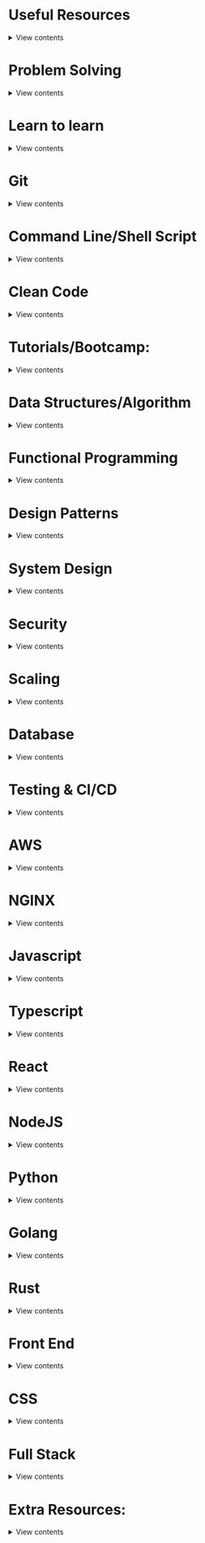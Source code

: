 # Useful Resources

<details>
<summary>View contents</summary>

- [Every Programmer Should Know](https://github.com/mtdvio/every-programmer-should-know) - `A collection of (mostly) technical things every software developer should know`
- [Eric Elliott](https://medium.com/@_ericelliott)
- [bangla-programming-resources](https://github.com/me-shaon/bangla-programming-resources)
- [coding-interview-university](https://github.com/jwasham/coding-interview-university) - `A complete computer science study plan to become a software engineer.`
- [Awesome](https://github.com/sindresorhus/awesome) - `Awesome lists about all kinds of interesting topics`
- [build-your-own-x](https://github.com/danistefanovic/build-your-own-x) - `Build your own (insert technology here)`
- [cheat.sh](https://github.com/chubin/cheat.sh) - `the only cheat sheet you need`
- [project-based-learning](https://github.com/tuvtran/project-based-learning) - `Curated list of project-based tutorials`
- [the-book-of-secret-knowledge](https://github.com/trimstray/the-book-of-secret-knowledge) - `A collection of inspiring lists, manuals, cheatsheets, blogs, hacks, one-liners, cli/web tools and more.`
- [computer-science](https://github.com/ossu/computer-science) - `Path to a free self-taught education in Computer Science!`
- [project-guidelines](https://github.com/elsewhencode/project-guidelines) - `A set of best practices for JavaScript projects`
- [3rs-of-software-architecture](https://github.com/ryanmcdermott/3rs-of-software-architecture) - `A guide on how to write readable, reusable, and refactorable software`
- [Engineering Practices](https://github.com/google/eng-practices) - `Google's Engineering Practices documentation`
- [How does the Internet work](https://www.youtube.com/watch?v=qEdv_pem-JM)

</details>

# Problem Solving

<details>
<summary>View contents</summary>

- [Progক্রিয়া](http://www.progkriya.org/gyan/)
- [Codewars](https://www.codewars.com/) - `Codewars: Achieve mastery through challenge`
- [HackerRank](https://www.hackerrank.com/) - `Learn problem solving and remote interview solution for hiring developers`
- [edabit](https://edabit.com/) - `Learn to code, interactively`
- [LeetCode Solutions](https://github.com/lessfish/leetcode) - `LeetCode solutions with JavaScript`
- [My FreeCodeCamp Code](https://github.com/Rafase282/My-FreeCodeCamp-Code)
- [LeetCodeAnimation](https://github.com/MisterBooo/LeetCodeAnimation) - `Demonstrate all the questions on LeetCode in the form of animation.`
- [leetcode solutions](https://github.com/azl397985856/leetcode) - `LeetCode Solutions: A Record of My Problem Solving Journey`

</details>

# Learn to learn

<details>
<summary>View contents</summary>
  
- [How To Effectively Learn As A Developer](https://programmingwithmosh.com/general/how-to-effectively-learn-as-a-developer)
- [Lessons Learned from My Journey as a Self-Taught Developer](https://www.freecodecamp.org/news/lessons-learned-from-my-journey-as-a-self-taught-developer)

</details>

# Git

<details>
<summary>View contents</summary>

- [learnGitBranching](https://github.com/pcottle/learnGitBranching) - `An interactive git visualization to challenge and educate!`
- [Github Best Practices](https://www.datree.io/resources/github-best-practices)
- [Getting started with Git](https://www.taniarascia.com/getting-started-with-git/)

</details>

# Command Line/Shell Script

<details>
<summary>View contents</summary>

- [the-art-of-command-line](https://github.com/jlevy/the-art-of-command-line) - `Master the command line, in one page`
- [Bash Script](https://linuxconfig.org/bash-scripting-tutorial-for-beginners)
- [How to create and use bash scripts](https://www.taniarascia.com/how-to-create-and-use-bash-scripts/)

</details>

# Clean Code

<details>
<summary>View contents</summary>

- [Clean Code Javascript](https://github.com/ryanmcdermott/clean-code-javascript)
- [Clean Code concepts adapted for TypeScript](https://github.com/labs42io/clean-code-typescript)

</details>

# Tutorials/Bootcamp:

<details>
<summary>View contents</summary>

- [The Recurse Center](https://www.recurse.com/) - `self-directed, community-driven educational retreat for programmers in New York City`
- [Scrimba](https://scrimba.com/) - `Learn to Code with Interactive Tutorials`
- [egghead.io](https://egghead.io/) - `Concise screencast video tutorials`
- [Awesome Uses](https://github.com/wesbos/awesome-uses) - `A list of /uses pages detailing developer setups, gear, software and configs`

</details>

# Data Structures/Algorithm

<details>
<summary>View contents</summary>

- [The Algorithms - Python](https://github.com/TheAlgorithms/Python) - `All Algorithms implemented in Python`
- [itsy-bitsy-data-structures](https://github.com/jamiebuilds/itsy-bitsy-data-structures) - `All the things you didn't know you wanted to know about data structures`
- [algorithms_and_data_structures](https://github.com/mandliya/algorithms_and_data_structures) - `180+ Algorithm & Data Structure Problems using C++`
- [javascript-algorithms](https://github.com/trekhleb/javascript-algorithms) - `Algorithms and data structures implemented in JavaScript with explanations and links to further readings`

</details>

# Functional Programming

<details>
<summary>View contents</summary>

- [Javascript and Functional Programming: An Introduction](https://hackernoon.com/javascript-and-functional-programming-an-introduction-286aa625e26d)
- [Composing Software: The Book](https://medium.com/javascript-scene/composing-software-the-book-f31c77fc3ddc)
- [Master the JavaScript Interview: What is Functional Programming?](https://medium.com/javascript-scene/master-the-javascript-interview-what-is-functional-programming-7f218c68b3a0)
- [An introduction to functional programming](https://codewords.recurse.com/issues/one/an-introduction-to-functional-programming)
- [Functional Programming in Javascript: How and Why](https://blog.bitsrc.io/functional-programming-in-javascript-how-and-why-94e7a97343b)
- [Functional JavaScript: Function Composition For Every Day Use](https://hackernoon.com/javascript-functional-composition-for-every-day-use-22421ef65a10)
- [An introduction to functional programming in JavaScript](https://opensource.com/article/17/6/functional-javascript)
* [The Rise and Fall and Rise of Functional Programming](https://medium.com/javascript-scene/the-rise-and-fall-and-rise-of-functional-programming-composable-software-c2d91b424c8c)
* [Why Learn Functional Programming in JavaScript?](https://medium.com/javascript-scene/why-learn-functional-programming-in-javascript-composing-software-ea13afc7a257)
* [A Functional Programmer’s Introduction to JavaScript](https://medium.com/javascript-scene/a-functional-programmers-introduction-to-javascript-composing-software-d670d14ede30)
* [Higher Order Functions](https://medium.com/javascript-scene/higher-order-functions-composing-software-5365cf2cbe99)
* [Reduce](https://medium.com/javascript-scene/reduce-composing-software-fe22f0c39a1d)
* [Functors & Categories](https://medium.com/javascript-scene/functors-categories-61e031bac53f)
* [Composing Software: An Introduction](https://medium.com/javascript-scene/composing-software-an-introduction-27b72500d6ea)
* [Functional Mixins](https://medium.com/javascript-scene/functional-mixins-composing-software-ffb66d5e731c)
* [JavaScript Factory Functions with ES6+](https://medium.com/javascript-scene/javascript-factory-functions-with-es6-4d224591a8b1)
* [Why Composition is Harder with Classes](https://medium.com/javascript-scene/why-composition-is-harder-with-classes-c3e627dcd0aa)
* [Composable Datatypes with Functions](https://medium.com/javascript-scene/composable-datatypes-with-functions-aec72db3b093)
* [JavaScript Monads Made Simple](https://medium.com/javascript-scene/javascript-monads-made-simple-7856be57bfe8)
* [Mocking is a Code Smell](https://medium.com/javascript-scene/mocking-is-a-code-smell-944a70c90a6a)
* [The Hidden Treasures of Object Composition](https://medium.com/javascript-scene/the-hidden-treasures-of-object-composition-60cd89480381)
* [Nested Ternaries are Great](https://medium.com/javascript-scene/nested-ternaries-are-great-361bddd0f340)
* [Abstraction & Composition](https://medium.com/javascript-scene/abstraction-composition-cb2849d5bdd6)
* [The Forgotten History of OOP](https://medium.com/javascript-scene/the-forgotten-history-of-oop-88d71b9b2d9f)
* [Curry and Function Composition](https://medium.com/javascript-scene/curry-and-function-composition-2c208d774983)
* [Transducers: Efficient Data Processing Pipelines in JavaScript](https://medium.com/javascript-scene/transducers-efficient-data-processing-pipelines-in-javascript-7985330fe73d)
* [Lenses](https://medium.com/javascript-scene/lenses-b85976cb0534)
* [The Dao of Immutability](https://medium.com/javascript-scene/the-dao-of-immutability-9f91a70c88cd)
* [What is a Pure Function?](https://medium.com/javascript-scene/master-the-javascript-interview-what-is-a-pure-function-d1c076bec976)
* [What is Function Composition?](https://medium.com/javascript-scene/master-the-javascript-interview-what-is-function-composition-20dfb109a1a0)
* [What is Functional Programming?](https://medium.com/javascript-scene/master-the-javascript-interview-what-is-functional-programming-7f218c68b3a0)
* [Elements of JavaScript Style](https://medium.com/javascript-scene/elements-of-javascript-style-caa8821cb99f)

</details>

# Design Patterns

<details>
<summary>View contents</summary>

- [awesome-design-patterns](https://github.com/DovAmir/awesome-design-patterns)
- [Design pattern implementations in TypeScript](https://github.com/torokmark/design_patterns_in_typescript)
- [essential-js-design-patterns](https://github.com/addyosmani/essential-js-design-patterns) - `Repo for my 'Learning JavaScript Design Patterns' book`
- [design-patterns-for-humans](https://github.com/kamranahmedse/design-patterns-for-humans) - `An ultra-simplified explanation to design patterns`
- [refactoring-guru-design-patterns](https://refactoring.guru/design-patterns)

</details>

# System Design

<details>
<summary>View contents</summary>

- [System Design Cheatsheet](https://gist.github.com/vasanthk/485d1c25737e8e72759f)
- [system-design-primer](https://github.com/donnemartin/system-design-primer) - `Learn how to design large-scale systems. Prep for the system design interview. Includes Anki flashcards.`
- [System Design](https://github.com/DreamOfTheRedChamber/system-design) - `Preparing for system design interview questions`

</details>

# Security

<details>
<summary>View contents</summary>

- [How-To-Secure-A-Linux-Server](https://github.com/imthenachoman/How-To-Secure-A-Linux-Server) - `An evolving how-to guide for securing a Linux server.`
- [Awesome Cryptography](https://github.com/sobolevn/awesome-cryptography) - `A curated list of cryptography resources and links`
- [Practical-Cryptography-for-Developers-Book](https://github.com/nakov/Practical-Cryptography-for-Developers-Book) - `Practical Cryptography for Developers: Hashes, MAC, Key Derivation, DHKE, Symmetric and Asymmetric Ciphers, Public Key Cryptosystems, RSA, Elliptic Curves, ECC, secp256k1, ECDH, ECIES, Digital Signatures, ECDSA, EdDSA`
- [Hacker Laws](https://github.com/dwmkerr/hacker-laws) - `Laws, Theories, Principles and Patterns that developers will find useful`
- [Awesome Hacking Resources](https://github.com/vitalysim/Awesome-Hacking-Resources) - `A collection of hacking / penetration testing resources to make you better!`
- [Understanding CSRF](https://github.com/pillarjs/understanding-csrf)

</details>

# Scaling

<details>
<summary>View contents</summary>

- [Scaling to 100k Users](https://alexpareto.com/scalability/systems/2020/02/03/scaling-100k.html)

</details>

# Database

<details>
<summary>View contents</summary>

- [Postgres At a glance](https://github.com/foyez/postgres)
- [quick-SQL-cheatsheet](https://github.com/enochtangg/quick-SQL-cheatsheet) - `A quick reminder of all SQL queries and examples on how to use them.`
- [Awesome Database Learning](https://github.com/pingcap/awesome-database-learning)

</details>

# Testing & CI/CD

<details>
<summary>View contents</summary>

- [Continuous Integration with CircleCI and NodeJS](https://medium.com/me)shstudio/continuous-integration-with-circleci-and-nodejs-44c3cf0074a0)
- [Fullstack CI/CD](https://fullstackopen.com/en/part11)

</details>

# AWS

<details>
<summary>View contents</summary>

- [Open Guide AWS](https://github.com/open-guides/og-aws) - `Amazon Web Services — a practical guide`

</details>

# NGINX

<details>
<summary>View contents</summary>

- [nginx-admins-handbook](https://github.com/trimstray/nginx-admins-handbook) - `How to improve NGINX performance, security, and other important things.`

</details>

# Javascript

<details>
<summary>View contents</summary>

- [javascript.info](https://javascript.info) - `The Modern JavaScript Tutorial`
- [You don't know JS](https://github.com/getify/You-Dont-Know-JS)
- [33 concepts every JavaScript developer should know](https://github.com/leonardomso/33-js-concepts)
- [js-unit-testing-guide](https://github.com/mawrkus/js-unit-testing-guide)
- [javascript-questions](https://github.com/lydiahallie/javascript-questions) - `A long list of (advanced) JavaScript questions, and their explanations`
- [5 tricky JavaScript problems to check before your next interview (Part 1)](https://medium.com/javascript-in-plain-english/5-tricky-javascript-problems-to-check-before-your-next-interview-part-1-60fdecaa59d6)
- [single line of code!](https://1loc.dev/)
- [Modern JS Cheatsheet](https://github.com/mbeaudru/modern-js-cheatsheet)
- [ES6 Cheatsheet](https://github.com/DrkSephy/es6-cheatsheet)
- [ES6 Features](https://github.com/lukehoban/es6features)
- [Javascript](https://github.com/airbnb/javascript) - `JavaScript Style Guide`
- [JS Must Watch](https://github.com/bolshchikov/js-must-watch) - `Must-watch videos about javascript`
- [mastering-modular-javascript](https://github.com/mjavascript/mastering-modular-javascript) - `Module thinking, principles, design patterns and best practices.`
- [javascript-testing-best-practices](https://github.com/goldbergyoni/javascript-testing-best-practices) - `Comprehensive and exhaustive JavaScript & Node.js testing best practices`
- [হাতেকলমে জাভাস্ক্রিপ্ট](https://zonayed.js.org)
- [The JavaScript Event Loop](https://flaviocopes.com/javascript-event-loop/)
- [What the heck is the event loop?](https://www.youtube.com/watch?v=8aGhZQkoFbQ)
- [How does javascript works?](https://www.youtube.com/watch?v=hGSHfObcVf4)

</details>

# Typescript

<details>
<summary>View contents</summary>

- [TypeScript Documentation](https://www.typescriptlang.org/docs/)
- [Typescript Deep Dive](https://basarat.gitbook.io/typescript/)
- [Clean Code Typescript](https://github.com/labs42io/clean-code-typescript)
- [Type Challenges](https://github.com/type-challenges/type-challenges) - About
Collection of TypeScript type challenges
- [Awesome TypeScript](https://github.com/dzharii/awesome-typescript)

</details>

# React

<details>
<summary>View contents</summary>

- [Awesome React](https://github.com/enaqx/awesome-react) - `A collection of awesome things regarding React ecosystem`
- [React Bits](https://github.com/vasanthk/react-bits) - `React patterns, techniques, tips and tricks`
- [React Hooks](https://github.com/streamich/react-use)
- [Testing React Applications](https://github.com/kentcdodds/testing-react-apps)
- [React Typescript Cheatsheet](https://github.com/typescript-cheatsheets/react-typescript-cheatsheet)
- [Tips & Tricks for Gatsby](https://www.lekoarts.de/en/blog/tips-and-tricks-for-gatsby)
- [reactpatterns](https://reactpatterns.com/) - `react best practices`
- [react bits](https://vasanthk.gitbooks.io/react-bits/content/)
- [React & Redux in TypeScript - Complete Guide](https://github.com/piotrwitek/react-redux-typescript-guide)

</details>

# NodeJS

<details>
<summary>View contents</summary>

- [nodebestpractices](https://github.com/goldbergyoni/nodebestpractices)
- [stream-handbook](https://github.com/substack/stream-handbook) - `how to write node programs with streams`
- [Awesome NodeJS](https://github.com/sindresorhus/awesome-nodejs) - `Delightful Node.js packages and resources`
- [You Don't Know Node](https://github.com/azat-co/you-dont-know-node)
- [Express Graphql](https://github.com/graphql/express-graphql)
- [Learn You The Node.js](https://github.com/workshopper/learnyounode) - `Learn You The Node.js For Much Win! An intro to Node.js via a set of self-guided workshops.`

</details>

# Python

<details>
<summary>View contents</summary>

- [Python Cheatsheet](https://github.com/gto76/python-cheatsheet)
- [Python Guide](https://github.com/realpython/python-guide) - `Python best practices guidebook, written for humans.`

</details>

# Golang

<details>
<summary>View contents</summary>

- [Build web application with goland](https://github.com/astaxie/build-web-application-with-golang) - `A golang ebook intro how to build a web with golang`
- [Go Patterns](https://github.com/tmrts/go-patterns) - `Curated list of Go design patterns, recipes and idioms`
- [Learn Go with Tests](https://github.com/quii/learn-go-with-tests) - `Learn Go with test-driven development`
- [Go for Javascript Developers](https://github.com/pazams/go-for-javascript-developers)
- [Creating a RESTful API With Golang](https://tutorialedge.net/golang/creating-restful-api-with-golang/)

</details>

# Rust

<details>
<summary>View contents</summary>
  
- [rust learning resources](https://github.com/ctjhoa/rust-learning)
- [rust playground](https://play.rust-lang.org/)
- [The rust programming language book](https://doc.rust-lang.org/book/)
- [rust cookbook](https://rust-lang-nursery.github.io/rust-cookbook/)
- [rustlings](https://github.com/rust-lang/rustlings) - `Small exercises to get you used to reading and writing Rust code!`

</details>

# Front End

<details>
<summary>View contents</summary>

- [Front-End-Performance-Checklist](https://github.com/thedaviddias/Front-End-Performance-Checklist) - `The only Front-End Performance Checklist that runs faster than the others`
- [Front End Guide](https://github.com/grab/front-end-guide) - `Study guide and introduction to the modern front end stack`
- [Front End Checklist](https://github.com/thedaviddias/Front-End-Checklist) - `The perfect Front-End Checklist for modern websites and meticulous developers`
- [Design Blocks](https://github.com/froala/design-blocks) - `A set of 170+ Bootstrap based design blocks ready to be used to create clean modern websites`

</details>

# CSS

<details>
<summary>View contents</summary>

- [You Don't Need Javascript](https://github.com/you-dont-need/You-Dont-Need-JavaScript) - `CSS is powerful, you can do a lot of things without JS`
- [CSS Diner - Where we feast on CSS Selectors!](https://flukeout.github.io/)
- [Flexbox Froggy - A game for learning CSS flexbox](https://flexboxfroggy.com/)
- [Getting Started with CSS Grid: Anatomy](https://www.viget.com/articles/getting-started-with-css-grid-part-1/)

</details>

# Full Stack

<details>
<summary>View contents</summary>

- [Fullstack Open](https://fullstackopen.com/en/) - `Deep Dive Into Modern Web Development`
- [Become a full stack web developer](https://github.com/bmorelli25/Become-A-Full-Stack-Web-Developer) - `Free resources for learning Full Stack Web Development`

</details>

# Extra Resources:

<details>
<summary>View contents</summary>
  
- [Awesome Scalability](https://github.com/binhnguyennus/awesome-scalability) - `The Patterns of Scalable, Reliable, and Performant Large-Scale Systems`
- [Professional Programming ](https://github.com/charlax/professional-programming) - `A collection of full-stack resources for programmers`
- [Design Resources for Developers](https://github.com/bradtraversy/design-resources-for-developers) - `Curated list of design and UI resources from stock photos, web templates, CSS frameworks, UI libraries, tools and much more`
- [Serverless Examples](https://github.com/serverless/examples) - `Serverless Examples – A collection of boilerplates and examples of serverless architectures built with the Serverless Framework on AWS Lambda, Microsoft Azure, Google Cloud Functions, and more`
- [Scalable-Software-Architecture](https://github.com/Developer-Y/Scalable-Software-Architecture) - `Collection of tech talks, papers and web links on Distributed Systems, Scalability and System Design`
- [Public APIs](https://github.com/public-apis/public-apis)

</details>
